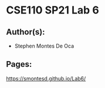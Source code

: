# CSE110 SP21 Lab 6

## Author(s):
- Stephen Montes De Oca

## Pages:

https://smontesd.github.io/Lab6/